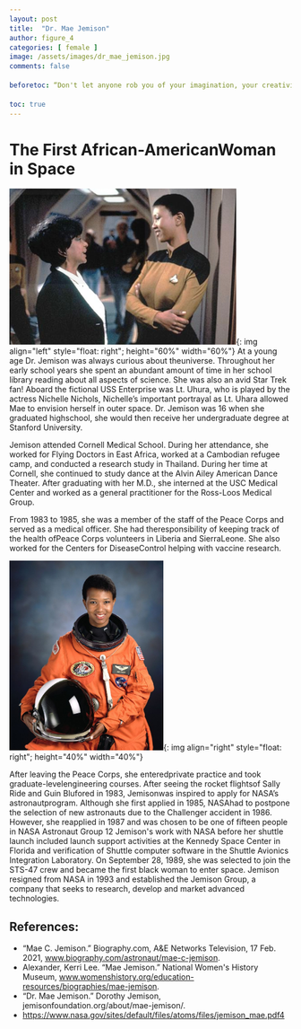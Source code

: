 ```yaml
---
layout: post
title:  "Dr. Mae Jemison"
author: figure_4
categories: [ female ]
image: /assets/images/dr_mae_jemison.jpg
comments: false

beforetoc: “Don't let anyone rob you of your imagination, your creativity, or your curiosity. It's your place in the world; it's your life. Go on and do all you can with it, and make it the life you want to live.”- Dr. Mae Jemison 

toc: true
---
```

<!-- English Section -->
# The First African-AmericanWoman in Space
![Jemison](../assets/images/dr_mae_jemison_2.png){: img align="left" style="float: right"; height="60%" width="60%"}
At a young age Dr. Jemison was always curious about theuniverse. Throughout her early school years she spent an abundant amount of time in her school library reading about all aspects of science. She was also an avid Star Trek fan! Aboard the fictional  USS Enterprise was Lt. Uhura, who is played by the actress Nichelle Nichols, Nichelle’s important portrayal as Lt. Uhara allowed Mae to envision herself in outer space.  Dr. Jemison was 16 when she graduated highschool, she would then receive her undergraduate degree at Stanford University. 

Jemison attended Cornell Medical School. During her attendance, she worked for Flying Doctors in East Africa, worked at a Cambodian refugee camp, and conducted a research study in Thailand. During her time at Cornell, she continued to study dance at the Alvin Ailey American Dance Theater. After graduating with her M.D., she interned at the USC Medical Center and worked as a general practitioner for the Ross-Loos Medical Group.

From 1983 to 1985, she was a member of the staff of the Peace Corps and served as a medical officer. She had theresponsibility of keeping track of the health ofPeace Corps volunteers in Liberia and SierraLeone. She also worked for the Centers for DiseaseControl helping with vaccine research.

![Jemison](../assets/images/dr_mae_jemison_3.png){: img align="right" style="float: right"; height="40%" width="40%"}

After leaving the Peace Corps, she enteredprivate practice and took graduate-levelengineering courses. After seeing the rocket flightsof Sally Ride and Guin Blufored in 1983, Jemisonwas inspired to apply for NASA’s astronautprogram. Although she first applied in 1985, NASAhad to postpone the selection of new astronauts due to the Challenger accident in 1986. However, she reapplied in 1987 and was chosen to be one of fifteen people in NASA Astronaut Group 12 Jemison's work with NASA before her shuttle launch included launch support activities at the Kennedy Space Center in Florida and verification of Shuttle computer software in the Shuttle Avionics Integration Laboratory. On September 28, 1989, she was selected to join the STS-47 crew and became the first black woman to enter space. Jemison resigned from NASA in 1993 and established the Jemison Group, a company that seeks to research, develop and market advanced technologies.


## References:
* “Mae C. Jemison.” Biography.com, A&E Networks Television, 17 Feb. 2021, www.biography.com/astronaut/mae-c-jemison.
* Alexander, Kerri Lee. “Mae Jemison.” National Women's History Museum, www.womenshistory.org/education-resources/biographies/mae-jemison.
* “Dr. Mae Jemison.” Dorothy Jemison, jemisonfoundation.org/about/mae-jemison/.
* https://www.nasa.gov/sites/default/files/atoms/files/jemison_mae.pdf4